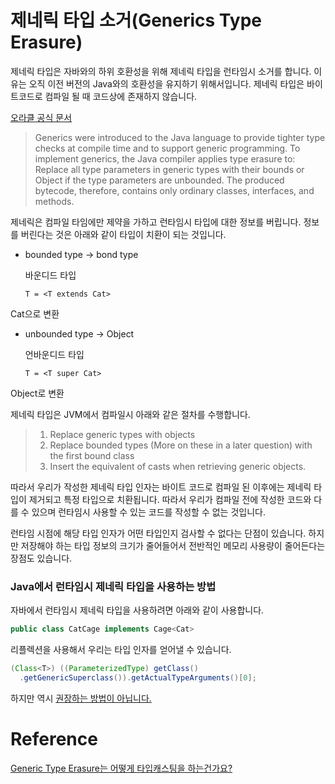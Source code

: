 # 제네릭 타입 소거(Generics Type Erasure)

제네릭 타입은 자바와의 하위 호환성을 위해 제네릭 타입을 런타임시 소거를 합니다. 이유는 오직 이전 버전의 Java와의 호환성을 유지하기 위해서입니다. 제네릭 타입은 바이트코드로 컴파일 될 때 코드상에 존재하지 않습니다.

[오라클 공식 문서](https://docs.oracle.com/javase/tutorial/java/generics/erasure.html)

> Generics were introduced to the Java language to provide tighter type checks at compile time and to support generic programming. To implement generics, the Java compiler applies type erasure to: Replace all type parameters in generic types with their bounds or Object if the type parameters are unbounded. The produced bytecode, therefore, contains only ordinary classes, interfaces, and methods.

제네릭은 컴파일 타임에만 제약을 가하고 런타임시 타입에 대한 정보를 버립니다. 정보를 버린다는 것은 아래와 같이 타입이 치환이 되는 것입니다.

- bounded type → bond type
    
    바운디드 타입
    
    `T = <T extends Cat>`

Cat으로 변환
    
- unbounded type → Object
    
    언바운디드 타입
    
    `T = <T super Cat>`

Object로 변환

제네릭 타입은 JVM에서 컴파일시 아래와 같은 절차를 수행합니다.

> 1. Replace generic types with objects
> 2. Replace bounded types (More on these in a later question) with the first bound class
> 3. Insert the equivalent of casts when retrieving generic objects.

따라서 우리가 작성한 제네릭 타입 인자는 바이트 코드로 컴파일 된 이후에는 제네릭 타입이 제거되고 특정 타입으로 치환됩니다. 따라서 우리가 컴파일 전에 작성한 코드와 다를 수 있으며 런타임시 사용할 수 있는 코드를 작성할 수 없는 것입니다.

런타임 시점에 해당 타입 인자가 어떤 타입인지 검사할 수 없다는 단점이 있습니다. 하지만 저장해야 하는 타입 정보의 크기가 줄어들어서 전반적인 메모리 사용량이 줄어든다는 장점도 있습니다.

### Java에서 런타임시 제네릭 타입을 사용하는 방법

자바에서 런타임시 제네릭 타입을 사용하려면 아래와 같이 사용합니다.

```java
public class CatCage implements Cage<Cat>
```

리플렉션을 사용해서 우리는 타입 인자를 얻어낼 수 있습니다.

```java
(Class<T>) ((ParameterizedType) getClass()
  .getGenericSuperclass()).getActualTypeArguments()[0];
```

하지만 역시 [권장하는 방법이 아닙니다.](https://www.baeldung.com/java-generics-interview-questions#q14-are-there-any-situations-where-generic-type-information-is-available-at-runtime)


# Reference

[Generic Type Erasure는 어떻게 타입캐스팅을 하는건가요?](https://woodcock.tistory.com/37)

